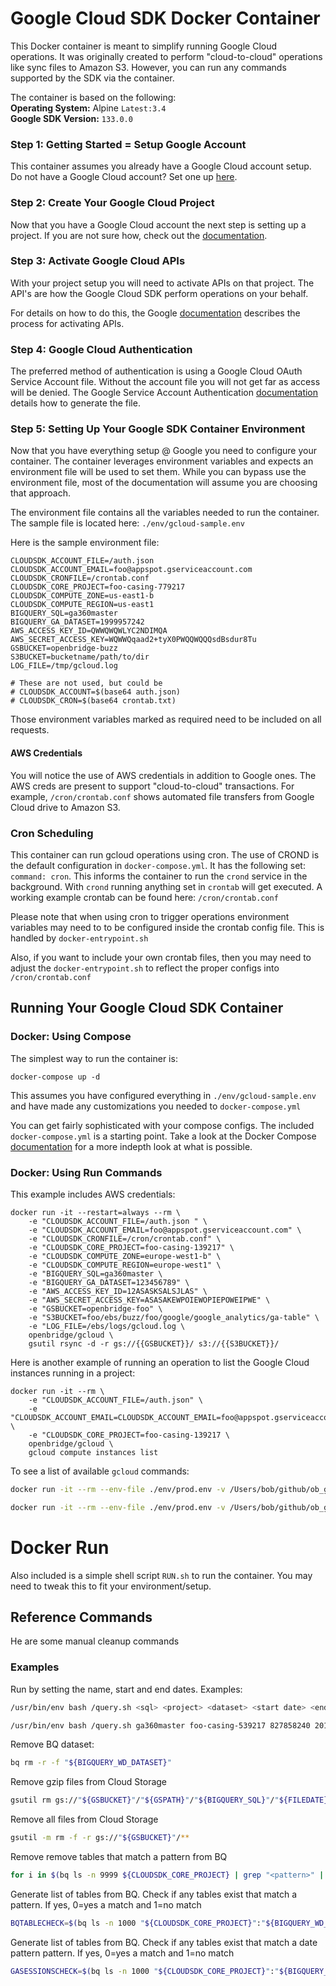 

# Google Cloud SDK Docker Container

This Docker container is meant to simplify running Google Cloud operations. It was originally created to perform "cloud-to-cloud" operations like sync files to Amazon S3. However, you can run any commands supported by the SDK via the container.

The container is based on the following:<br>
**Operating System:** Alpine `Latest:3.4`<br>
**Google SDK Version:** `133.0.0`

### Step 1: Getting Started = Setup Google Account
This container assumes you already have a Google Cloud account setup. Do not have a Google Cloud account? Set one up [here](https://cloud.google.com/).

### Step 2: Create Your Google Cloud Project
Now that you have a Google Cloud account the next step is setting up a project. If you are not sure how, check out the [documentation](https://developers.google.com/console/help/new/#creatingdeletingprojects).

### Step 3: Activate Google Cloud APIs
With your project setup you will need to activate APIs on that project. The API's are how the Google Cloud SDK perform operations on your behalf.

For details on how to do this, the Google [documentation](https://developers.google.com/console/help/new/#activating-and-deactivating-apis) describes the process for activating APIs.

### Step 4: Google Cloud Authentication

The preferred method of authentication is using
a Google Cloud OAuth Service Account file. Without the account file you will not get far as access will be denied. The Google Service Account Authentication [documentation](https://cloud.google.com/storage/docs/authentication?hl=en#service_accounts) details how to generate the file.

### Step 5: Setting Up Your Google SDK Container Environment

Now that you have everything setup @ Google you need to configure your container. The container leverages environment variables and expects an environment file will be used to set them. While you can bypass use the environment file, most of the documentation will assume you are choosing that approach.

The environment file contains all the variables needed to run the container. The sample file is located here: `./env/gcloud-sample.env`

Here is the sample environment file:

```
CLOUDSDK_ACCOUNT_FILE=/auth.json
CLOUDSDK_ACCOUNT_EMAIL=foo@appspot.gserviceaccount.com
CLOUDSDK_CRONFILE=/crontab.conf
CLOUDSDK_CORE_PROJECT=foo-casing-779217
CLOUDSDK_COMPUTE_ZONE=us-east1-b
CLOUDSDK_COMPUTE_REGION=us-east1
BIGQUERY_SQL=ga360master
BIGQUERY_GA_DATASET=1999957242
AWS_ACCESS_KEY_ID=QWWQWQWLYC2NDIMQA
AWS_SECRET_ACCESS_KEY=WQWWQqaad2+tyX0PWQQWQQQsdBsdur8Tu
GSBUCKET=openbridge-buzz
S3BUCKET=bucketname/path/to/dir
LOG_FILE=/tmp/gcloud.log

# These are not used, but could be
# CLOUDSDK_ACCOUNT=$(base64 auth.json)
# CLOUDSDK_CRON=$(base64 crontab.txt)
```

Those environment variables marked as required need to be included on all requests.

#### AWS Credentials
You will notice the use of AWS credentials in addition to Google ones. The AWS creds are present to support "cloud-to-cloud" transactions. For example, <code>/cron/crontab.conf</code> shows automated file transfers from Google Cloud drive to Amazon S3.

### Cron Scheduling

This container can run gcloud operations using cron. The use of CROND is the default configuration in `docker-compose.yml`. It has the following set: `command: cron`. This informs the container to run the `crond` service in the background. With `crond` running anything set in `crontab` will get executed. A working example crontab can be found here: <code>/cron/crontab.conf</code>

Please note that when using cron to trigger operations environment variables may need to
to be configured inside the crontab config file. This is handled by  <code>docker-entrypoint.sh</code>

Also, if you want to include your own crontab files, then you may need to adjust the <code>docker-entrypoint.sh</code> to reflect the proper configs into <code>/cron/crontab.conf</code>

## Running Your Google Cloud SDK Container

### Docker: Using Compose
The simplest way to run the container is:
```
docker-compose up -d
```
This assumes you have configured everything in `./env/gcloud-sample.env` and have made any customizations you needed to `docker-compose.yml`

You can get fairly sophisticated with your compose configs. The included `docker-compose.yml` is a starting point. Take a look at the Docker Compose
[documentation](https://docs.docker.com/compose/compose-file/) for a more indepth look at what is possible.

### Docker: Using Run Commands

This example includes AWS credentials:
```
docker run -it --restart=always --rm \
    -e "CLOUDSDK_ACCOUNT_FILE=/auth.json " \
    -e "CLOUDSDK_ACCOUNT_EMAIL=foo@appspot.gserviceaccount.com" \
    -e "CLOUDSDK_CRONFILE=/cron/crontab.conf" \
    -e "CLOUDSDK_CORE_PROJECT=foo-casing-139217" \
    -e "CLOUDSDK_COMPUTE_ZONE=europe-west1-b" \
    -e "CLOUDSDK_COMPUTE_REGION=europe-west1" \
    -e "BIGQUERY_SQL=ga360master \
    -e "BIGQUERY_GA_DATASET=123456789" \
    -e "AWS_ACCESS_KEY_ID=12ASASKSALSJLAS" \
    -e "AWS_SECRET_ACCESS_KEY=ASASAKEWPOIEWOPIEPOWEIPWE" \
    -e "GSBUCKET=openbridge-foo" \
    -e "S3BUCKET=foo/ebs/buzz/foo/google/google_analytics/ga-table" \
    -e "LOG_FILE=/ebs/logs/gcloud.log \
    openbridge/gcloud \
    gsutil rsync -d -r gs://{{GSBUCKET}}/ s3://{{S3BUCKET}}/

```
Here is another example of running an operation to list the Google Cloud instances running in a project:

```
docker run -it --rm \
    -e "CLOUDSDK_ACCOUNT_FILE=/auth.json" \
    -e "CLOUDSDK_ACCOUNT_EMAIL=CLOUDSDK_ACCOUNT_EMAIL=foo@appspot.gserviceaccount.com" \
    -e "CLOUDSDK_CORE_PROJECT=foo-casing-139217 \
    openbridge/gcloud \
    gcloud compute instances list
```

To see a list of available `gcloud` commands:
```bash
docker run -it --rm --env-file ./env/prod.env -v /Users/bob/github/ob_google-cloud-sdk/prod.json:/auth.json gcloud gcloud -h
```

```bash
docker run -it --rm --env-file ./env/prod.env -v /Users/bob/github/ob_google-cloud-sdk/auth/prod.json:/auth.json -v /Users/bob/github/ob_google-cloud-sdk/cron/crontab.conf:/crontab.conf gcloud bq ls -n 1000 hasbro-casing-139217:127357242
```
# Docker Run
Also included is a simple shell script `RUN.sh` to run the container. You may need to tweak this to fit your environment/setup.

## Reference Commands
He are some manual cleanup commands

### Examples

Run by setting the name, start and end dates. Examples:
```bash
/usr/bin/env bash /query.sh <sql> <project> <dataset> <start date> <end date>
```
```bash
/usr/bin/env bash /query.sh ga360master foo-casing-539217 827858240 2016-10-21 2016-10-21
```

Remove BQ dataset:
 ```bash
bq rm -r -f "${BIGQUERY_WD_DATASET}"
```
Remove gzip files from Cloud Storage
```bash
gsutil rm gs://"${GSBUCKET}"/"${GSPATH}"/"${BIGQUERY_SQL}"/"${FILEDATE}"_"${BIGQUERY_SQL}"_*.gz
```
Remove all files from Cloud Storage
```bash
gsutil -m rm -f -r gs://"${GSBUCKET}"/**
```
Remove remove tables that match a pattern from BQ
```bash
for i in $(bq ls -n 9999 ${CLOUDSDK_CORE_PROJECT} | grep "<pattern>" | awk '{print $1}'); do bq rm -ft ${CLOUDSDK_CORE_PROJECT}."${i}"; done
```
Generate list of tables from BQ. Check if any tables exist that match a pattern. If yes, 0=yes a match and 1=no match
```bash
BQTABLECHECK=$(bq ls -n 1000 "${CLOUDSDK_CORE_PROJECT}":"${BIGQUERY_WD_DATASET}" > ${CLOUDSDK_CORE_PROJECT}"_"${BIGQUERY_WD_DATASET}.txt && grep -q "${FILEDATE}_${BIGQUERY_SQL}" ${CLOUDSDK_CORE_PROJECT}"_"${BIGQUERY_WD_DATASET}.txt && echo "0" || echo "1")
```
Generate list of tables from BQ. Check if any tables exist that match a date pattern pattern. If yes, 0=yes a match and 1=no match
```bash
GASESSIONSCHECK=$(bq ls -n 1000 "${CLOUDSDK_CORE_PROJECT}":"${BIGQUERY_GA_DATASET}" > check_ga_sessions.txt && grep -q "ga_sessions_${FDATE}" check_ga_sessions.txt && echo "0" || echo "1")
```

